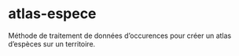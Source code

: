 # atlas-espece
Méthode de traitement de données d’occurences pour créer un atlas d’espèces sur un territoire.
